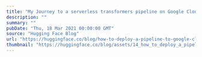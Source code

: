 ```yaml
---
title: "My Journey to a serverless transformers pipeline on Google Cloud"
description: ""
summary: ""
pubDate: "Thu, 18 Mar 2021 00:00:00 GMT"
source: "Hugging Face Blog"
url: "https://huggingface.co/blog/how-to-deploy-a-pipeline-to-google-clouds"
thumbnail: "https://huggingface.co/blog/assets/14_how_to_deploy_a_pipeline_to_google_clouds/thumbnail.png"
---
```


